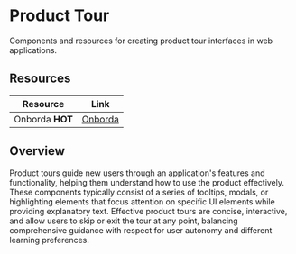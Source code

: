 # Product Tour

Components and resources for creating product tour interfaces in web applications.

## Resources

| Resource | Link |
|---|---|
| Onborda **HOT** | [Onborda](https://www.onborda.dev/) |

## Overview

Product tours guide new users through an application's features and functionality, helping them understand how to use the product effectively. These components typically consist of a series of tooltips, modals, or highlighting elements that focus attention on specific UI elements while providing explanatory text. Effective product tours are concise, interactive, and allow users to skip or exit the tour at any point, balancing comprehensive guidance with respect for user autonomy and different learning preferences. 